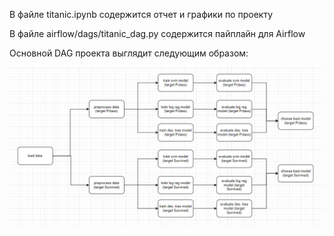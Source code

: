 В файле titanic.ipynb содержится отчет и графики по проекту

В файле airflow/dags/titanic_dag.py содержится пайплайн для Airflow

Основной DAG проекта выглядит следующим образом:

![DAG](DAG.png)

